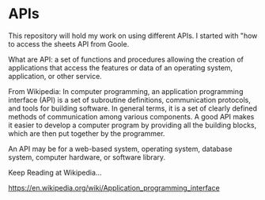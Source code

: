 # APIs
This repository will hold my work on using different APIs.
I started with "how to access the sheets API from Goole.

What are API:
a set of functions and procedures allowing the creation of applications that access the features or data of an operating system, application, or other service.
 
 From Wikipedia:
 In computer programming, an application programming interface (API) is a set of subroutine definitions, communication protocols, and tools for building software. In general terms, it is a set of clearly defined methods of communication among various components. A good API makes it easier to develop a computer program by providing all the building blocks, which are then put together by the programmer.

An API may be for a web-based system, operating system, database system, computer hardware, or software library.

Keep Reading at Wikipedia...

https://en.wikipedia.org/wiki/Application_programming_interface
